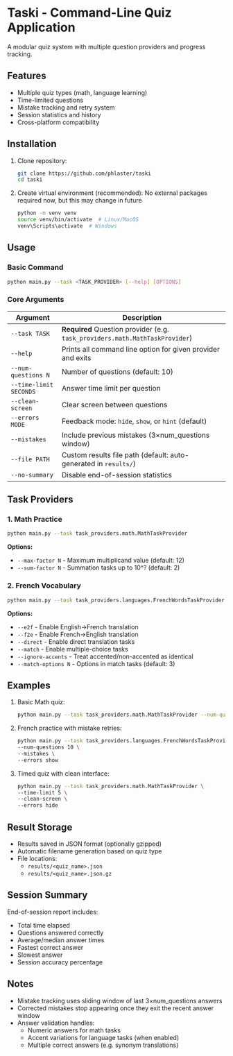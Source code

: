 # Taski - Command-Line Quiz Application

A modular quiz system with multiple question providers and progress tracking.

## Features

- Multiple quiz types (math, language learning)
- Time-limited questions
- Mistake tracking and retry system
- Session statistics and history
- Cross-platform compatibility

## Installation

1. Clone repository:
    ```bash
    git clone https://github.com/phlaster/taski
    cd taski
    ```

2. Create virtual environment (recommended):
    No external packages required now, but this may change in future
    ```bash
    python -m venv venv
    source venv/bin/activate  # Linux/MacOS
    venv\Scripts\activate  # Windows
    ```

## Usage

### Basic Command
```bash
python main.py --task <TASK_PROVIDER> [--help] [OPTIONS]
```

### Core Arguments
| Argument               | Description                                                                 |
|------------------------|-----------------------------------------------------------------------------|
| `--task TASK`          | **Required** Question provider (e.g. `task_providers.math.MathTaskProvider`)|
| `--help`               | Prints all command line option for given provider and exits                 |
| `--num-questions N`    | Number of questions (default: 10)                                           |
| `--time-limit SECONDS` | Answer time limit per question                                              |
| `--clean-screen`       | Clear screen between questions                                              |
| `--errors MODE`        | Feedback mode: `hide`, `show`, or `hint` (default)                          |
| `--mistakes`           | Include previous mistakes (3×num_questions window)                          |
| `--file PATH`          | Custom results file path (default: auto-generated in `results/`)            |
| `--no-summary`         | Disable end-of-session statistics                                           |

## Task Providers

### 1. Math Practice
```bash
python main.py --task task_providers.math.MathTaskProvider
```
**Options:**
- `--max-factor N` - Maximum multiplicand value (default: 12)
- `--sum-factor N` - Summation tasks up to 10^? (default: 2)

### 2. French Vocabulary
```bash
python main.py --task task_providers.languages.FrenchWordsTaskProvider
```
**Options:**
- `--e2f`          - Enable English→French translation
- `--f2e`          - Enable French→English translation  
- `--direct`       - Enable direct translation tasks
- `--match`        - Enable multiple-choice tasks
- `--ignore-accents` - Treat accented/non-accented as identical
- `--match-options N` - Options in match tasks (default: 3)

## Examples

1. Basic Math quiz:
    ```bash
    python main.py --task task_providers.math.MathTaskProvider --num-questions 15
    ```

2. French practice with mistake retries:
    ```bash
    python main.py --task task_providers.languages.FrenchWordsTaskProvider \
    --num-questions 10 \
    --mistakes \
    --errors show
    ```

3. Timed quiz with clean interface:
    ```bash
    python main.py --task task_providers.math.MathTaskProvider \
    --time-limit 5 \
    --clean-screen \
    --errors hide
    ```

## Result Storage

- Results saved in JSON format (optionally gzipped)
- Automatic filename generation based on quiz type
- File locations:
  - `results/<quiz_name>.json`
  - `results/<quiz_name>.json.gz`

## Session Summary

End-of-session report includes:
- Total time elapsed
- Questions answered correctly
- Average/median answer times
- Fastest correct answer
- Slowest answer
- Session accuracy percentage

## Notes

- Mistake tracking uses sliding window of last 3×num_questions answers
- Corrected mistakes stop appearing once they exit the recent answer window
- Answer validation handles:
  - Numeric answers for math tasks
  - Accent variations for language tasks (when enabled)
  - Multiple correct answers (e.g. synonym translations)
